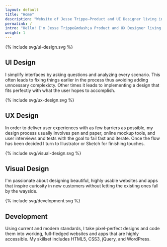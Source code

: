 ```yaml
---
layout: default
title: "Home"
description: "Website of Jesse Trippe—Product and UI Designer living in Seattle, WA, working at Amazon."
permalink: /
intro: "Hello! I'm Jesse Trippe&mdash;a Product and UX Designer living in Seattle, WA, working at Amazon."
weight: 1
---
```

<section>
<div>
	{% include svg/ui-design.svg %}
	<h2 class="h3">UI Design</h2>
	<p>I simplify interfaces by asking questions and analyzing every scenario. This often leads to fixing things earlier in the process thus avoiding adding unncessary complexicty. Other times it leads to implementing a design that fits perfectly with what the user hopes to accomplish.</p>
</div>
<div>
	{% include svg/ux-design.svg %}
	<h2 class="h3">UX Design</h2>
	<p>In order to deliver user experiences with as few barriers as possible, my design process usually involves pen and paper, online mockup tools, and user interviews and tests with the goal to fail fast and iterate. Once the flow has been decided I turn to Illustrator or Sketch for finishing touches.</p>
</div>
<div>
	{% include svg/visual-design.svg %}
	<h2 class="h3">Visual Design</h2>
	<p>I'm passionate about designing beautiful, highly usable websites and apps that inspire curiosity in new customers without letting the existing ones fall by the wayside.</p>
</div>
<div>
	{% include svg/development.svg %}
	<h2 class="h3">Development</h2>
	<p>Using current and modern standards, I take pixel-perfect designs and code them into working, full-fledged websites and apps that are highly accessible. My skillset includes HTML5, CSS3, jQuery, and WordPress.</p>
</div>
</section>